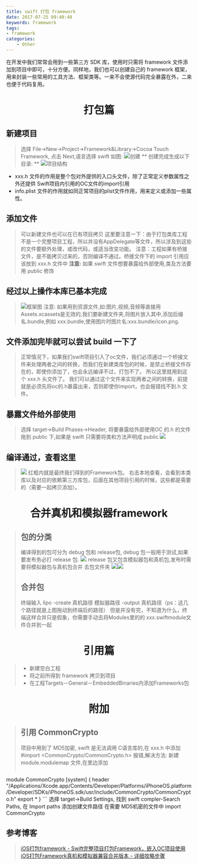 ```yaml
---
title: swift 打包 framework
date: 2017-07-25 09:40:48
keywords: framework
tags:
- framework
categories:
    - Other
---
```

 在开发中我们常常会用到一些第三方 SDK 库，使用时只需将 framework 文件添加到项目中即可，十分方便。同样地，我们也可以创建自己的 framework 框架，用来封装一些常用的工具方法、框架类等。一来不会使源代码完全暴露在外，二来也便于代码复用。
<!-- more -->

# <center> 打包篇 </center>
## 新建项目
> 选择 File->New->Project->Framework&Library->Cocoa Touch Framework, 点击 Next,语言选择 swift 如图:
> ![创建](图-1.png)
> ** 创建完成生成以下目录: **
> ![项目结构](图-2.png)
* xxx.h 文件的作用是整个包对外提供的入口头文件，除了正常定义参数属性之外还提供 Swift项目内引用的OC文件的import引用
* info.plist 文件的作用就如同正常项目的plist文件作用，用来定义或添加一些属性。

## 添加文件
> 可以新建文件也可以在已有项目拷贝
> 这里要注意一下：由于打包类库工程不是一个完整项目工程，所以并没有AppDelegate等文件，所以涉及到这些的文件要额外处理，或改代码，或适当改变功能。
> 注意：工程如果有桥接文件，是不能拷贝过来的，否则编译不通过。桥接文件下的 import 引用应该放到 xxx.h 文件中
> **注意:** 如果 swift 文件想要暴露给外部使用,类及方法要用 public 修饰

## 经过以上操作本库已基本完成
> ![框架图](图-3.png)
> 注意: 如果用到资源文件,如:图片,视频,音频等直接用Assets.xcassets是无效的,我们要新建文件夹,将图片放入其中,添加后缀名.bundle,例如 xxx.bundle,使用图片时图片名:xxx.bundle/icon.png.

## 文件添加完毕就可以尝试 build 一下了
> 正常情况下，如果我们swift项目引入了oc文件，我们必须通过一个桥接文件来处理两者之间的转换，而我们在新建类库包的时候，是禁止桥接文件存在的，即使你添加了，也会永远编译不过，打包不了。
> 所以这里就用到这个 xxx.h 头文件了。
> 我们可以通过这个文件来实现两者之间的转换，前提就是必须先将oc的.h暴露出来，否则即使你import，也会报错找不到.h 文件。


## 暴露文件给外部使用
> 选择 target->Build Phases->Header, 将要暴露给外部使用OC 的.h 的文件拖到 public 下,如果是 swift 只需要将类和方法声明成 public
> ![](图-4.png)

## 编译通过，查看这里
> ![](图-5.png)
> 红框内就是最终我们得到的Framework包。
> 右击本地查看，会看到本类库以及对应的依赖第三方库包，后面在其他项目引用的时候，这些都是需要的（需要一起拷贝添加）。

# <center> 合并真机和模拟器framework </center>
> ## 包的分类
> 编译得到的包可分为 debug 包和 release包, debug 包一般用于测试,如果要发布务必打 release 包.
> ![](图-6.png)
> release 包又包含模拟器包和真机包,发布时需要将模拟器包与真机包合并
> 去包文件夹
> ![](图-7.png)![](图-8.png)
> ## 合并包
> 终端输入 lipo -create 真机路径 模拟器路径 -output 真机路径（ps：这几个路径就是上图拖动到终端后的路径）
> 但是并没有完，不知道为什么，终端这样合并只是假象，你需要手动去将Modules里的的 xxx.swiftmodule文件合并到一起

# <center> 引用篇 </center>
> * 新建空白工程
> * 将之前所得到 framework 拷贝到项目
> * 在工程Targets－General－EmbeddedBinaries内添加Frameworks包

# <center> 附加 </center>
> ## 引用 CommonCrypto
> 项目中用到了 MD5加密, swift 是无法调用 C语言库的,在 xxx.h 中添加#import <CommonCrypto/CommonCrypto.h> 报错,解决方法:
> 新建 module.modulemap 文件,在里边添加
> ```swift
 module CommonCrypto [system] {
    header "/Applications/Xcode.app/Contents/Developer/Platforms/iPhoneOS.platform/Developer/SDKs/iPhoneOS.sdk/usr/include/CommonCrypto/CommonCrypto.h"
    export *
} ```
选择 target->Build Settings, 找到 swift compler-Search Paths, 在 Import paths 添加创建文件路径
在需要 MD5机密的文件中 import CommonCrypto
## 参考博客
> [iOS打包framework - Swift完整项目打包Framework，嵌入OC项目使用](http://www.cnblogs.com/yajunLi/p/5987687.html)
> [iOS打包Framework真机和模拟器兼容合并版本 - 详细攻略步骤](http://www.cnblogs.com/yajunLi/p/6005077.html)


